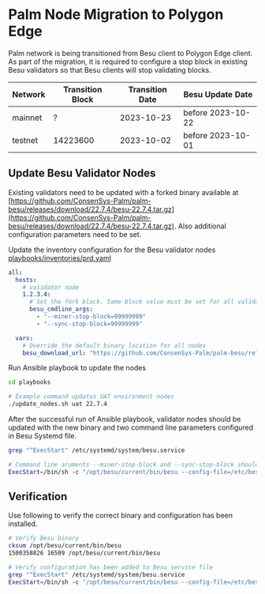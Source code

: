 
# Palm Node Migration to Polygon Edge

Palm network is being transitioned from Besu client to Polygon Edge client. As part of the migration, it is required to configure
a stop block in existing Besu validators so that Besu clients will stop validating blocks. 

| Network | Transition Block | Transition Date | Besu Update Date  |
|---------|------------------|-----------------|-------------------|
| mainnet |      ?           |   2023-10-23    | before 2023-10-22 |
| testnet |    14223600      |   2023-10-02    | before 2023-10-01 |


## Update Besu Validator Nodes

Existing validators need to be updated with a forked binary available at [https://github.com/ConsenSys-Palm/palm-besu/releases/download/22.7.4/besu-22.7.4.tar.gz](https://github.com/ConsenSys-Palm/palm-besu/releases/download/22.7.4/besu-22.7.4.tar.gz). Also additional configuration parameters need to be set.

Update the inventory configuration for the Besu validator nodes
[playbooks/inventories/prd.yaml](playbooks/inventories/prd.yaml)
```yaml
all:
  hosts:
    # validator node
    1.2.3.4:
      # Set the fork block. Same block value must be set for all validators
      besu_cmdline_args:
        - "--miner-stop-block=99999999"
        - "--sync-stop-block=99999999"

  vars:
    # Override the default binary location for all nodes
    besu_download_url: "https://github.com/ConsenSys-Palm/palm-besu/releases/download/22.7.4/besu-22.7.4.tar.gz"
```
Run Ansible playbook to update the nodes
```bash
cd playbooks

# Example command updates UAT environment nodes
./update_nodes.sh uat 22.7.4
```

After the successful run of Ansible playbook, validator nodes should be updated with the new binary and two command line parameters configured in Besu Systemd file.

```bash
grep "^ExecStart" /etc/systemd/system/besu.service

# Command line aruments --miner-stop-block and --sync-stop-block should be appended to start command with the appropriate block number
ExecStart=/bin/sh -c "/opt/besu/current/bin/besu --config-file=/etc/besu/config.toml --miner-stop-block=99999999 --sync-stop-block=99999999 >> /var/log/besu/besu.log 2>&1"`
```

## Verification
Use following to verify the correct binary and configuration has been installed.

```bash
# Verify Besu binary
cksum /opt/besu/current/bin/besu
1500358826 16509 /opt/besu/current/bin/besu

# Verify configuration has been added to Besu service file
grep "^ExecStart" /etc/systemd/system/besu.service
ExecStart=/bin/sh -c "/opt/besu/current/bin/besu --config-file=/etc/besu/config.toml --miner-stop-block=99999999 --sync-stop-block=99999999 >> /var/log/besu/besu.log 2>&1"
```